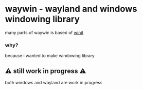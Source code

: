 # waywin - wayland and windows windowing library
many parts of waywin is based of [winit](https://github.com/rust-windowing/winit)

### why?
because i wanted to make windowing library

## ⚠️ still work in progress ⚠️
both windows and wayland are work in progress
